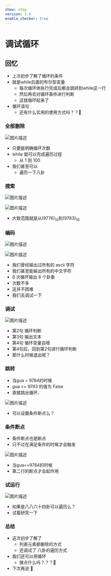 ```yaml
---
show: step
version: 1.0
enable_checker: true
---
```


# 调试循环

## 回忆

- 上次初步了解了循环的条件
- 就是while后面的布尔型变量
	- 每次循环体执行完成后都会跳转到while这一行
	- 然后再去对循环条件进行判断
	- 这就循环起来了
- 循环语句
	- 还有什么实用的使用方式吗？？🤔



### 全部删除

![图片描述](https://doc.shiyanlou.com/courses/uid1190679-20211127-1638020136637)

- 只要能明确循环次数
- while 就可以完成遍历过程
  - 从 1 到 100
- 我们甚至可以
  - 遍历一下八卦

### 搜索

![图片描述](https://doc.shiyanlou.com/courses/uid1190679-20211005-1633419671425)

![图片描述](https://doc.shiyanlou.com/courses/uid1190679-20211005-1633419678739)

- 大致范围就是从(9776)<sub>10</sub>到(9783)<sub>10</sub>

### 编码

![图片描述](https://doc.shiyanlou.com/courses/uid1190679-20211005-1633420008973)

![图片描述](https://doc.shiyanlou.com/courses/uid1190679-20211005-1633420020547)

- 我们曾经输出过所有的 ascii 字符
- 我们甚至能输出所有的中文字符
- 8 次循环输出 8 个卦象
- 次数不多
- 这并不困难
- 我们去调试一下

### 调试

![图片描述](https://doc.shiyanlou.com/courses/uid1190679-20220724-1658625248320)

- 第2句 循环判断
- 第3句 输出文本
- 第4句 循环变量自增
- 第4句后，回到第2句进行循环判断
- 那什么时候退出呢？

### 跳转

- 当gua = 9784的时候
- gua <= 9783 的值为 False
- 直接跳出循环、

![图片描述](https://doc.shiyanlou.com/courses/uid1190679-20220724-1658625557562)

- 可以设置条件断点么？

### 条件断点

- 条件断点也是断点 
- 只不过在满足条件的时候才会触发

![图片描述](https://doc.shiyanlou.com/courses/uid1190679-20220724-1658626722120)

- 当gua==9784的时候
- 第二行的断点才会起作用

### 试运行

![图片描述](https://doc.shiyanlou.com/courses/uid1190679-20220724-1658626900812)

- 如果是八八六十四卦可以遍历么？
- 试着研究一下


### 总结

- 这次初步了解了	
	- 列表元素都删除的方式
	- 还调试了 八卦的遍历方式
- 我们还可以用循环
	- 做点什么吗？？？🤔
- 下次再说 👋
